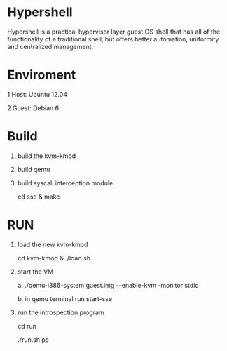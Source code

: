 Hypershell
==========

Hypershell is a practical hypervisor layer guest OS shell that has all of the functionality of a traditional shell, but offers better automation, uniformity and centralized management.

Enviroment
==========
1.Host: Ubuntu 12.04

2.Guest: Debian 6 


Build
=====
1. build the kvm-kmod

2. build qemu

3. build syscall interception module

   cd sse & make

RUN
===
1. load the new kvm-kmod

   cd kvm-kmod & ./load.sh

2. start the VM

   a. ./qemu-i386-system guest.img --enable-kvm -monitor stdio

   b. in qemu terminal run start-sse

3. run the introspection program

   cd run

   ./run.sh ps





